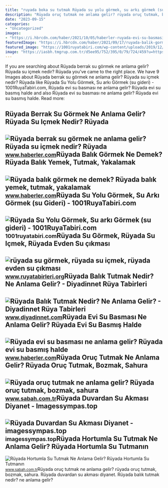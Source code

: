 ```yaml
---
title: "ruyada boka su tutmak Rüyada su yolu görmek, su arkı görmek (su gideri)"
description: "Rüyada oruç tutmak ne anlama gelir? rüyada oruç tutmak, bozmak, sahura"
date: "2023-09-15"
categories:
- "Uncategorized"
images:
- "https://i.hbrcdn.com/haber/2021/10/05/haberler-ruyada-evi-su-basmasi-ne-anlama-gelir-ruyada-evi-14440169_3611_amp.jpg"
featuredImage: "https://i.hbrcdn.com/haber/2021/09/17/ruyada-balik-gormek-ne-demek-ruyada-balik-yemek-14401304_9384_amp.jpg"
featured_image: "https://1001ruyatabiri.com/wp-content/uploads/2019/12/ruyada-su-yolu-gormek-su-arki-gormek-so-gideri-olugu-ne-demek-dini-islami-ruyada-su-gormek-1001ruyatabiri.jpg"
image: "https://iasbh.tmgrup.com.tr/d5ee95/752/395/0/79/724/459?u=https://isbh.tmgrup.com.tr/sbh/2022/09/30/ruyada-hortumla-su-tutmak-ne-anlama-gelir-ruyada-hortumla-su-tutmanin-anlami-1664531506024.jpg"
---
```


If you are searching about Rüyada berrak su görmek ne anlama gelir? Rüyada su içmek nedir? Rüyada you've came to the right place. We have 9 Images about Rüyada berrak su görmek ne anlama gelir? Rüyada su içmek nedir? Rüyada like Rüyada Su Yolu Görmek, Su arkı Görmek (su gideri) - 1001RuyaTabiri.com, Rüyada evi su basması ne anlama gelir? Rüyada evi su basmış halde and also Rüyada evi su basması ne anlama gelir? Rüyada evi su basmış halde. Read more:

Rüyada Berrak Su Görmek Ne Anlama Gelir? Rüyada Su Içmek Nedir? Rüyada
----------------------------------------------------------------------

 ![Rüyada berrak su görmek ne anlama gelir? Rüyada su içmek nedir? Rüyada](https://i.hbrcdn.com/haber/2019/12/11/ruyada-su-gormek-ne-anlama-gelir-ruyada-su-icmek-12707958_9442_amp.jpg) <small>www.haberler.com</small>Rüyada Balık Görmek Ne Demek? Rüyada Balık Yemek, Tutmak, Yakalamak
-------------------------------------------------------------------

 ![Rüyada balık görmek ne demek? Rüyada balık yemek, tutmak, yakalamak](https://i.hbrcdn.com/haber/2021/09/17/ruyada-balik-gormek-ne-demek-ruyada-balik-yemek-14401304_9384_amp.jpg) <small>www.haberler.com</small>Rüyada Su Yolu Görmek, Su Arkı Görmek (su Gideri) - 1001RuyaTabiri.com
----------------------------------------------------------------------

 ![Rüyada Su Yolu Görmek, Su arkı Görmek (su gideri) - 1001RuyaTabiri.com](https://1001ruyatabiri.com/wp-content/uploads/2019/12/ruyada-su-yolu-gormek-su-arki-gormek-so-gideri-olugu-ne-demek-dini-islami-ruyada-su-gormek-1001ruyatabiri.jpg) <small>1001ruyatabiri.com</small>Rüyada Su Görmek, Rüyada Su Içmek, Rüyada Evden Su çıkması
----------------------------------------------------------

 ![rüyada su görmek, rüyada su içmek, rüyada evden su çıkması](https://www.ruyatabirleri.org/wp-content/uploads/2013/05/ruyada-su-gormek.jpg) <small>www.ruyatabirleri.org</small>Rüyada Balık Tutmak Nedir? Ne Anlama Gelir? - Diyadinnet Rüya Tabirleri
-----------------------------------------------------------------------

 ![Rüyada Balık Tutmak Nedir? Ne Anlama Gelir? - Diyadinnet Rüya Tabirleri](https://www.diyadinnet.com/d/ruya/ruyada-balik-tutmak-nedir-ne-anlama-gelir-1811.jpg) <small>www.diyadinnet.com</small>Rüyada Evi Su Basması Ne Anlama Gelir? Rüyada Evi Su Basmış Halde
-----------------------------------------------------------------

 ![Rüyada evi su basması ne anlama gelir? Rüyada evi su basmış halde](https://i.hbrcdn.com/haber/2021/10/05/haberler-ruyada-evi-su-basmasi-ne-anlama-gelir-ruyada-evi-14440169_3611_amp.jpg) <small>www.haberler.com</small>Rüyada Oruç Tutmak Ne Anlama Gelir? Rüyada Oruç Tutmak, Bozmak, Sahura
----------------------------------------------------------------------

 ![Rüyada oruç tutmak ne anlama gelir? Rüyada oruç tutmak, bozmak, sahura](https://iasbh.tmgrup.com.tr/27c176/752/395/0/47/724/427?u=https://isbh.tmgrup.com.tr/sbh/2020/04/26/ruyada-oruc-tutmak-ne-anlama-gelir-ruyada-oruc-tutmak-bozmak-sahura-kalkmak-anlamlari-1587912882348.jpg) <small>www.sabah.com.tr</small>Rüyada Duvardan Su Akması Diyanet - Imagessympas.top
----------------------------------------------------

 ![Rüyada Duvardan Su Akması Diyanet - imagessympas.top](https://www.diyadinnet.com/d/ruya/ruyada-cesme-gormek-nedir-cesme-gormek-neye-isarettir-4002.jpg) <small>imagessympas.top</small>Rüyada Hortumla Su Tutmak Ne Anlama Gelir? Rüyada Hortumla Su Tutmanın
----------------------------------------------------------------------

 ![Rüyada Hortumla Su Tutmak Ne Anlama Gelir? Rüyada Hortumla Su Tutmanın](https://iasbh.tmgrup.com.tr/d5ee95/752/395/0/79/724/459?u=https://isbh.tmgrup.com.tr/sbh/2022/09/30/ruyada-hortumla-su-tutmak-ne-anlama-gelir-ruyada-hortumla-su-tutmanin-anlami-1664531506024.jpg) <small>www.sabah.com.tr</small>Rüyada oruç tutmak ne anlama gelir? rüyada oruç tutmak, bozmak, sahura. Rüyada duvardan su akması diyanet. Rüyada balık tutmak nedir? ne anlama gelir?
